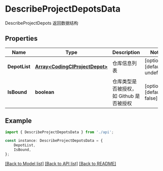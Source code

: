 # DescribeProjectDepotsData

DescribeProjectDepots 返回数据结构

## Properties

Name | Type | Description | Notes
------------ | ------------- | ------------- | -------------
**DepotList** | [**Array&lt;CodingCIProjectDepot&gt;**](CodingCIProjectDepot.md) | 仓库信息列表 | [optional] [default to undefined]
**IsBound** | **boolean** | 仓库类型是否被授权，如 Github 是否被授权 | [optional] [default to false]

## Example

```typescript
import { DescribeProjectDepotsData } from './api';

const instance: DescribeProjectDepotsData = {
    DepotList,
    IsBound,
};
```

[[Back to Model list]](../README.md#documentation-for-models) [[Back to API list]](../README.md#documentation-for-api-endpoints) [[Back to README]](../README.md)
